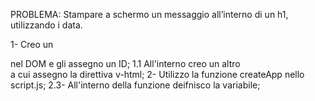 PROBLEMA: Stampare a schermo un messaggio all’interno di un h1, utilizzando i data.

1- Creo un <div> nel DOM e gli assegno un ID;
    1.1 All'interno creo un altro <div> a cui assegno la direttiva v-html;
2- Utilizzo la funzione createApp nello script.js;
    2.3- All'interno della funzione deifnisco la variabile;